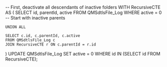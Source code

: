 -- First, deactivate all descendants of inactive folders
WITH RecursiveCTE AS (
    SELECT id, parentId, active
    FROM QMSdtlsFile_Log
    WHERE active = 0 -- Start with inactive parents
    
    UNION ALL
    
    SELECT c.id, c.parentId, c.active
    FROM QMSdtlsFile_Log c
    JOIN RecursiveCTE r ON c.parentId = r.id
)
UPDATE QMSdtlsFile_Log
SET active = 0
WHERE id IN (SELECT id FROM RecursiveCTE);